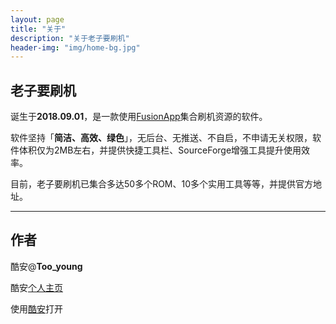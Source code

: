 ```yaml
---
layout: page
title: "关于"
description: "关于老子要刷机"
header-img: "img/home-bg.jpg"
---
```


## 老子要刷机

诞生于**2018.09.01**，是一款使用[FusionApp](https://www.coolapk.com/apk/cn.coldsong.fusionapp)集合刷机资源的软件。

软件坚持「**简洁、高效、绿色**」，无后台、无推送、不自启，不申请无关权限，软件体积仅为2MB左右，并提供快捷工具栏、SourceForge增强工具提升使用效率。

目前，老子要刷机已集合多达50多个ROM、10多个实用工具等等，并提供官方地址。

---

## 作者

酷安@**Too_young**

酷安[个人主页](http://www.coolapk.com/u/709227)

使用[酷安](coolmarket://u/709227)打开